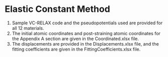 # Elastic Constant Method
1. Sample VC-RELAX code and the pseudopotentials used are provided for all 12 materials.
2. The initial atomic coordinates and post-straining atomic coordinates for the Appendix A section are given in the Coordinated.xlsx file.
3. The displacements are provided in the Displacements.xlsx file, and the fitting coefficients are given in the FittingCoefficients.xlsx file.
